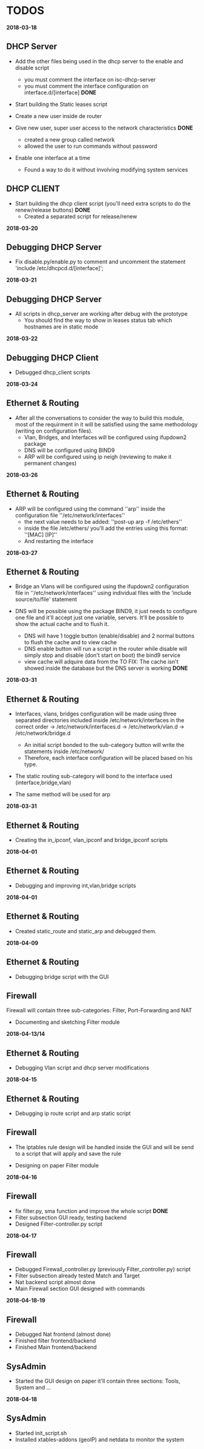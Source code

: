 TODOS
======

**2018-03-18**

DHCP Server 
-----------
* Add the other files being used in the dhcp server to the enable and disable script
    - you must comment the interface on isc-dhcp-server 
    - you must comment the interface configuration on interface.d/[interface] **DONE**

* Start building the Static leases script 

* Create a new user inside de router 

* Give new user, super user access to the network characteristics **DONE** 
    - created a new group called network
    - allowed the user to run commands without password
 
* Enable one interface at a time 
    - Found a way to do it without involving modifying system services


DHCP CLIENT
-----------
* Start building the dhcp client script (you'll need extra scripts to do the renew/release buttons) **DONE**
    - Created a separated script for release/renew


**2018-03-20**

Debugging DHCP Server
---------------------
* Fix disable.py/enable.py to comment and uncomment the statement 'include /etc/dhcpcd.d/[interface]';



**2018-03-21**

Debugging DHCP Server
---------------------
* All scripts in dhcp\_server are working after debug with the prototype
    - You should find the way to show in leases status tab which hostnames are in static mode 
 
**2018-03-22**

Debugging DHCP Client
---------------------

* Debugged dhcp\_client scripts

**2018-03-24**

Ethernet & Routing
---------------------
* After all the conversations to consider the way to build this module, most of the requirment in it will be satisfied using the same methodology (writing on configuration files).
    - Vlan, Bridges, and Interfaces will be configured using ifupdown2 package
    - DNS will be configured using BIND9 
    - ARP will be configured using ip neigh (reviewing to make it permanent changes)

**2018-03-26**

Ethernet & Routing
---------------------
* ARP will be configured using the command ''arp'' inside the configuration file ''/etc/network/interfaces''
    - the next value needs to be added: ''post-up arp -f /etc/ethers''
    - inside the file /etc/ethers/ you'll add the entries using this format: ''\[MAC\] \[IP\]''
    - And restarting the interface

**2018-03-27**

Ethernet & Routing
---------------------
* Bridge an Vlans will be configured using the ifupdown2 configuration file in ''/etc/network/interfaces'' using individual files with the 'include source/to/file' statement

* DNS will be possible using the package BIND9, it just needs to configure one file and it'll accept just one variable, servers. It'll be possible to show the actual cache and to flush it.
    - DNS will have 1 toggle button (enable/disable) and 2 normal buttons to flush the cache and to view cache
    - DNS enable button will run a script in the router while disable will simply stop and disable (don't start on boot) the bind9 service
    - view cache will adquire data from the 
TO FIX: The cache isn't showed inside the database but the DNS server is working  **DONE**

**2018-03-31**

Ethernet & Routing
---------------------
* Interfaces, vlans, bridges configuration will be made using three separated directories included inside /etc/network/interfaces in the correct order -> /etc/network/interfaces.d -> /etc/network/vlan.d -> /etc/network/bridge.d
    - An initial script bonded to the sub-category button will write the statements inside /etc/network/ 
    - Therefore, each interface configuration will be placed based on his type.

* The static routing sub-category will bond to the interface used (interface,bridge,vlan)

* The same method will be used for arp 
    
**2018-03-31**

Ethernet & Routing
---------------------
* Creating the in_ipconf, vlan_ipconf and bridge_ipconf scripts 


**2018-04-01**

Ethernet & Routing
---------------------
* Debugging and improving int,vlan,bridge scripts

**2018-04-01**

Ethernet & Routing
---------------------
* Created static_route and static_arp and debugged them.

**2018-04-09**

Ethernet & Routing
---------------------
* Debugging  bridge script with the GUI

Firewall
--------
Firewall will contain three sub-categories: Filter, Port-Forwarding and NAT

* Documenting and sketching Filter module

**2018-04-13/14**

Ethernet & Routing
---------------------

* Debugging Vlan script and dhcp server modifications 

**2018-04-15**

Ethernet & Routing
---------------------

* Debugging ip route script  and arp static script

Firewall
--------
* The iptables rule design will be handled inside the GUI and  will be send to a script that will apply and save the rule

* Designing on paper Filter module

**2018-04-16**

Firewall
--------
* fix filter.py, sma function  and improve the whole script **DONE**
* Filter subsection GUI ready, testing backend 
* Designed Filter-controller.py script 

**2018-04-17**

Firewall
--------
* Debugged Firewall_controller.py (previously Filter_controller.py) script
* Filter subsection already tested Match and Target
* Nat backend script almost done
* Main Firewall section GUI designed with commands

**2018-04-18-19**

Firewall
--------
* Debugged Nat frontend (almost done)
* Finished filter frontend/backend
* Finished Main frontend/backend

SysAdmin
--------
* Started the GUI design on paper it'll contain three sections: Tools, System and ...

**2018-04-18**

SysAdmin
--------
* Started init_script.sh 
* Installed xtables-addons (geoIP) and netdata to monitor the system
